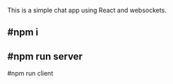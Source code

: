 This is a simple chat app using React and websockets.

#npm i
---------------
#npm run server
--------------
#npm run client
